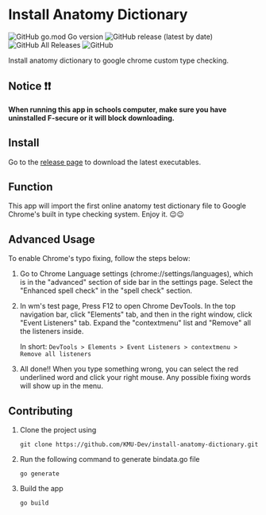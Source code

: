 # Install Anatomy Dictionary

![GitHub go.mod Go version](https://img.shields.io/github/go-mod/go-version/KMU-Dev/install-anatomy-dictionary)
![GitHub release (latest by date)](https://img.shields.io/github/v/release/KMU-Dev/install-anatomy-dictionary)
![GitHub All Releases](https://img.shields.io/github/downloads/KMU-Dev/install-anatomy-dictionary/total?color=brightgreen)
![GitHub](https://img.shields.io/github/license/KMU-Dev/install-anatomy-dictionary)

Install anatomy dictionary to google chrome custom type checking.

## Notice :heavy_exclamation_mark::heavy_exclamation_mark:

**When running this app in schools computer, make sure you have uninstalled F-secure or it will block downloading.**

## Install

Go to the [release page](https://github.com/KMU-Dev/install-anatomy-dictionary/releases/latest) to download the latest executables.

## Function

This app will import the first online anatomy test dictionary file to Google Chrome's built in type checking system.
Enjoy it. :wink::wink:

## Advanced Usage

To enable Chrome's typo fixing, follow the steps below:

1. Go to Chrome Language settings (chrome://settings/languages), which is in the "advanced" section of side bar in the settings page.
Select the "Enhanced spell check" in the "spell check" section.

2. In wm's test page, Press F12 to open Chrome DevTools.
In the top navigation bar, click "Elements" tab, and then in the right window, click "Event Listeners" tab.
Expand the "contextmenu" list and "Remove" all the listeners inside.

    In short: `DevTools > Elements > Event Listeners > contextmenu > Remove all listeners`

3. All done!! When you type something wrong, you can select the red underlined word and click your right mouse.
Any possible fixing words will show up in the menu.

## Contributing

1. Clone the project using

    ```git clone https://github.com/KMU-Dev/install-anatomy-dictionary.git```

2. Run the following command to generate bindata.go file

    ```go generate```

3. Build the app

    ```go build```

